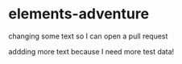# elements-adventure

changing some text so I can open a pull request

addding more text because I need more test data!
